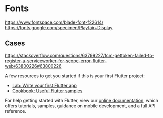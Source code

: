 # Fonts
https://www.fontspace.com/blade-font-f22614\
https://fonts.google.com/specimen/Playfair+Display

## Cases
https://stackoverflow.com/questions/63799227/fcm-gettoken-failed-to-register-a-serviceworker-for-scope-error-flutter-web/63800226#63800226

A few resources to get you started if this is your first Flutter project:

- [Lab: Write your first Flutter app](https://flutter.dev/docs/get-started/codelab)
- [Cookbook: Useful Flutter samples](https://flutter.dev/docs/cookbook)

For help getting started with Flutter, view our
[online documentation](https://flutter.dev/docs), which offers tutorials,
samples, guidance on mobile development, and a full API reference.
